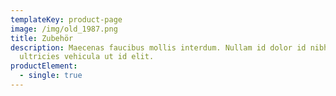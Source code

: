 ```yaml
---
templateKey: product-page
image: /img/old_1987.png
title: Zubehör
description: Maecenas faucibus mollis interdum. Nullam id dolor id nibh
  ultricies vehicula ut id elit.
productElement:
  - single: true
---
```

